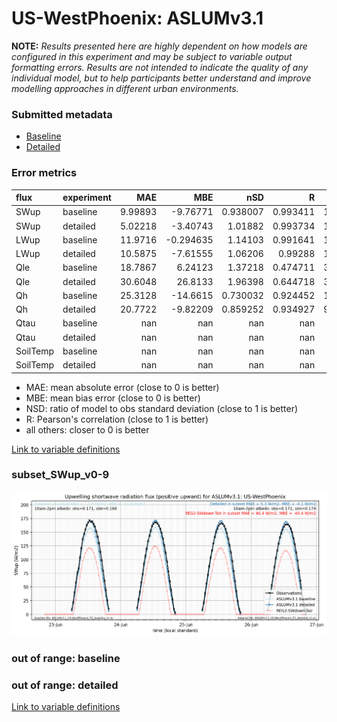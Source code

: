 # US-WestPhoenix: ASLUMv3.1

**NOTE:** *Results presented here are highly dependent on how models are configured in this experiment and may be subject to variable output formatting errors. Results are not intended to indicate the quality of any individual model, but to help participants better understand and improve modelling approaches in different urban environments.*

### Submitted metadata

- [Baseline](ASLUMv3.1_US-WestPhoenix_baseline_attrs.md)
- [Detailed](ASLUMv3.1_US-WestPhoenix_detailed_attrs.md)

### Error metrics

| flux     | experiment   |       MAE |        MBE |        nSD |          R |       5th |       95th |      RMSE |      cRMSE |       AMBE |       1-nSD |          1-R |   nSkewness |    nKurtosis |     Overlap |
|:---------|:-------------|----------:|-----------:|-----------:|-----------:|----------:|-----------:|----------:|-----------:|-----------:|------------:|-------------:|------------:|-------------:|------------:|
| SWup     | baseline     |   9.99893 |  -9.76771  |   0.938007 |   0.993411 |   1.86482 |  12.24     |  11.7564  |   0.127295 |   9.76771  |   0.061993  |   0.0065889  |    1.0161   |   0.0146917  |   0.090882  |
| SWup     | detailed     |   5.02218 |  -3.40743  |   1.01882  |   0.993734 |   1.67105 |   0.860005 |   6.80242 |   0.114549 |   3.40743  |   0.0188172 |   0.00626583 |    0.841708 |   0.00995942 |   0.0712453 |
| LWup     | baseline     |  11.9716  |  -0.294635 |   1.14103  |   0.991641 |  11.0525  |  28.3163   |  15.358   |   0.197399 |   0.294635 |   0.141033  |   0.00835896 |    0.358234 |   0.370508   |   0.079151  |
| LWup     | detailed     |  10.5875  |  -7.61555  |   1.06206  |   0.99288  |  12.9406  |   4.97561  |  13.1458  |   0.13775  |   7.61555  |   0.062062  |   0.00711979 |    0.161656 |   0.148131   |   0.0758357 |
| Qle      | baseline     |  18.7867  |   6.24123  |   1.37218  |   0.474711 |   3.82573 |  34.4984   |  34.7362  |   1.25702  |   6.24123  |   0.37218   |   0.525289   |    0.230682 |   0.0773824  |   0.105925  |
| Qle      | detailed     |  30.6048  |  26.8133   |   1.96398  |   0.644718 |   3.83811 |  91.7458   |  49.365   |   1.52472  |  26.8133   |   0.963978  |   0.355282   |    0.295412 |   0.762259   |   0.217722  |
| Qh       | baseline     |  25.3128  | -14.6615   |   0.730032 |   0.924452 |  16.1283  |  54.3478   |  41.6341  |   0.428005 |  14.6615   |   0.269966  |   0.0755482  |    0.231225 |   1.09403    |   0.283065  |
| Qh       | detailed     |  20.7722  |  -9.82209  |   0.859252 |   0.934927 |   9.76251 |  20.2205   |  34.4618  |   0.36282  |   9.82209  |   0.140746  |   0.0650731  |    0.166512 |   0.651467   |   0.204039  |
| Qtau     | baseline     | nan       | nan        | nan        | nan        | nan       | nan        | nan       | nan        | nan        | nan         | nan          |  nan        | nan          | nan         |
| Qtau     | detailed     | nan       | nan        | nan        | nan        | nan       | nan        | nan       | nan        | nan        | nan         | nan          |  nan        | nan          | nan         |
| SoilTemp | baseline     | nan       | nan        | nan        | nan        | nan       | nan        | nan       | nan        | nan        | nan         | nan          |  nan        | nan          | nan         |
| SoilTemp | detailed     | nan       | nan        | nan        | nan        | nan       | nan        | nan       | nan        | nan        | nan         | nan          |  nan        | nan          | nan         |

 - MAE: mean absolute error (close to 0 is better)
 - MBE: mean bias error (close to 0 is better)
 - NSD: ratio of model to obs standard deviation (close to 1 is better)
 - R: Pearson's correlation (close to 1 is better)
 - all others: closer to 0 is better

[Link to variable definitions](../modelattrs/variable_definitions.md)

### <a name="subset_swup_v0-9"></a>subset_SWup_v0-9
[![ASLUMv3.1_US-WestPhoenix_subset_SWup_v0-9.png](ASLUMv3.1_US-WestPhoenix_subset_SWup_v0-9.png)](ASLUMv3.1_US-WestPhoenix_subset_SWup_v0-9.png)

### out of range: baseline


### out of range: detailed



[Link to variable definitions](../modelattrs/variable_definitions.md)

